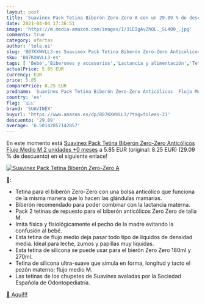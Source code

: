 ```yaml
---
layout: post
title: 'Suavinex Pack Tetina Biberón Zero-Zero A con un 29.09 % de descuento'
date: 2021-04-04 17:36:51
image: 'https://m.media-amazon.com/images/I/31EIgAvZhQL._SL400_.jpg'
comments: true
category: ofertas
author: 'tole.es'
slug: 'B07KXWVLL3-es Suavinex Pack Tetina Biberón Zero-Zero Anticólicos Flujo...'
sku: 'B07KXWVLL3-es'
tags: [ 'Bebé','Biberones y accesorios','Lactancia y alimentación','Tetinas para biberón','biberón','suavinex', ]
actualPrice: 5.85 EUR
currency: EUR
price: 5.85
comparePrice: 8.25 EUR
prodname: 'Suavinex Pack Tetina Biberón Zero-Zero Anticólicos  Flujo Medio  M   2 unidades  +0 meses'
country: 'es'
flag: '🇪🇸'
brand: 'SUAVINEX'
buyurl: 'https://www.amazon.es/dp/B07KXWVLL3/?tag=tolees-21'
descuento: '29.09'
average: '6.50142857142857'
---
```


En este momento está [Suavinex Pack Tetina Biberón Zero-Zero Anticólicos  Flujo Medio  M   2 unidades  +0 meses](https://www.amazon.es/dp/B07KXWVLL3/?tag=tolees-21) a 5.85 EUR (original: 8.25 EUR) (29.09 %  de descuento) en el siguiente enlace!

[![Suavinex Pack Tetina Biberón Zero-Zero A](https://m.media-amazon.com/images/I/31EIgAvZhQL._SL400_.jpg)](https://www.amazon.es/dp/B07KXWVLL3/?tag=tolees-21)

🔎:

- Tetina para el biberón Zero-Zero con una bolsa anticólico que funciona de la misma manera que lo hacen las glándulas mamarias.
- Biberón recomendado para poder combinar con la lactancia materna.
- Pack 2 tetinas de repuesto para el biberón anticólicos Zero Zero de talla M.
- Imita física y fisiológicamente el pecho de la madre evitando la confusión al bebé.
- Esta tetina de flujo medio deja pasar todo tipo de líquidos de densidad media. Ideal para leche, zumos y papillas muy líquidas.
- Esta tetina de silicona se puede usar para el bierón Zero Zero 180ml y 270ml.
- Tetina de silicona ultra-suave que simula en forma, longitud y tacto el pezón materno; flujo medio M.
- Las tetinas de los chupetes de Suavinex avaladas por la Sociedad Española de Odontopediatría.

[🛒 Aquí!!!](https://www.amazon.es/dp/B07KXWVLL3/?tag=tolees-21)
